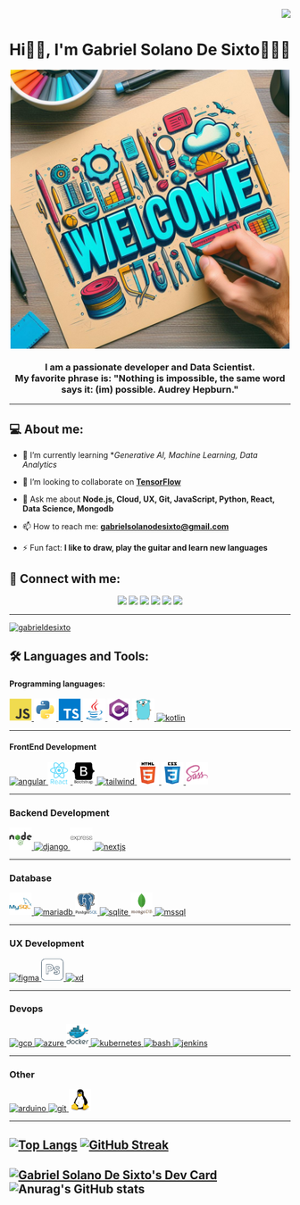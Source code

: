 <img align="right" src="https://komarev.com/ghpvc/?username=GabrielDeSixto&color=green"><br>
 
 <h1 align="center" > Hi👋🏼, I'm Gabriel Solano De Sixto👨🏽‍💻 </h1>

<div align="center" >
 <a  href="https://github.com/GabrielDeSixto">
  <img align="center" src="welcome.jpg" width="500px" length="500px" >
 </a>
</div>

<h3 align="center"> I am a passionate developer and Data Scientist. </br>
My favorite phrase is: "Nothing is impossible, the same word says it: (im) possible. Audrey Hepburn."</h3>

------

## 💻 About me:
<!--- 🔭 I’m currently working on ...-->
- 🌱 I’m currently learning **Generative AI, Machine Learning, Data Analytics*
  
- 👯 I’m looking to collaborate on **[TensorFlow](https://github.com/tensorflow/tensorflow)**
  
- 💬 Ask me about **Node.js, Cloud, UX, Git, JavaScript, Python, React, Data Science, Mongodb**
- 📫 How to reach me: **gabrielsolanodesixto@gmail.com**
  
- ⚡ Fun fact: **I like to draw, play the guitar and learn new languages**
  
<!-- 🤔 I’m looking for help with ...-->
<!--- 😄 Pronouns: ...
- ⚡ Fun fact: ...-->

## 🔎 Connect with me:
<div align="center">
  <!-- Work Links -->
  <a href="https://github.com/GabrielDeSixto" target="_blank"><img src="https://img.shields.io/badge/GitHub-100000?style=for-the-badge&logo=github&logoColor=white" target="_blank"></a>
  <a href="https://www.linkedin.com/in/gabriel-solano-de-sixto/" target="_blank"><img src="https://img.shields.io/badge/-LinkedIn-%230077B5?style=for-the-badge&logo=linkedin&logoColor=white" target="_blank"></a>
  <a href = "mailto:gabrielsolanodesixto@gmail.com"><img src="https://img.shields.io/badge/Gmail-D14836?style=for-the-badge&logo=gmail&logoColor=white"></a>
  <!-- YT Links -->
  <a href="https://www.kaggle.com/gabrielsolanodsixto" target="_blank"><img src="https://img.shields.io/badge/Kaggle-20BEFF?style=for-the-badge&logo=Kaggle&logoColor=white" target="_blank"></a>
  <!-- Social Links -->
  <a href="https://www.instagram.com/gabriel_de_sixto/" target="_blank"><img src="https://img.shields.io/badge/-Instagram-%23E4405F?style=for-the-badge&logo=instagram&logoColor=white" target="_blank"></a>
  <a href="https://www.facebook.com/profile.php?id=100069997478418" target="_blank"><img src="https://img.shields.io/badge/Facebook-1877F2?style=for-the-badge&logo=facebook&logoColor=white" target="_blank"></a>

  <!-- OTH Links -->
</div>

------

<p align="left"> <a href="https://github.com/ryo-ma/github-profile-trophy"><img src="https://github-profile-trophy.vercel.app/?username=GabrielDeSixto&theme=onedark" alt="gabrieldesixto" /></a> </p>

## 🛠️ Languages and Tools:

#### Programming languages:
<a href="https://developer.mozilla.org/en-US/docs/Web/JavaScript" target="_blank" rel="noreferrer" placeholder="JavaScript">
 <img src="https://raw.githubusercontent.com/devicons/devicon/master/icons/javascript/javascript-original.svg" alt="javascript" width="40" height="40"/>
</a>
<a href="https://www.python.org" target="_blank" rel="noreferrer">
 <img src="https://raw.githubusercontent.com/devicons/devicon/master/icons/python/python-original.svg" alt="python" width="40" height="40"/> 
</a>
<a href="https://www.typescriptlang.org/" target="_blank" rel="noreferrer"> 
 <img src="https://raw.githubusercontent.com/devicons/devicon/master/icons/typescript/typescript-original.svg" alt="typescript" width="40" height="40"/> 
</a>
<a href="https://www.java.com" target="_blank" rel="noreferrer"> 
 <img src="https://raw.githubusercontent.com/devicons/devicon/master/icons/java/java-original.svg" alt="java" width="40" height="40"/>
</a>
<a href="https://www.w3schools.com/cs/" target="_blank" rel="noreferrer">
 <img src="https://raw.githubusercontent.com/devicons/devicon/master/icons/csharp/csharp-original.svg" alt="csharp" width="40" height="40"/> 
</a> 
<a href="https://golang.org" target="_blank" rel="noreferrer"> 
  <img src="https://raw.githubusercontent.com/devicons/devicon/master/icons/go/go-original.svg" alt="go" width="40" height="40"/> 
</a>
<a href="https://kotlinlang.org" target="_blank" rel="noreferrer"> 
 <img src="https://www.vectorlogo.zone/logos/kotlinlang/kotlinlang-icon.svg" alt="kotlin" width="40" height="40"/> 
</a>

------
#### FrontEnd Development
<a href="https://angular.io" target="_blank" rel="noreferrer"> 
 <img src="https://angular.io/assets/images/logos/angular/angular.svg" alt="angular" width="40" height="40"/> 
</a> 
<a href="https://reactjs.org/" target="_blank" rel="noreferrer">
 <img src="https://raw.githubusercontent.com/devicons/devicon/master/icons/react/react-original-wordmark.svg" alt="react" width="40" height="40"/> 
</a>
 <a href="https://getbootstrap.com" target="_blank" rel="noreferrer"> 
  <img src="https://raw.githubusercontent.com/devicons/devicon/master/icons/bootstrap/bootstrap-plain-wordmark.svg" alt="bootstrap" width="40" height="40"/> 
 </a>
 <a href="https://tailwindcss.com/" target="_blank" rel="noreferrer">
  <img src="https://www.vectorlogo.zone/logos/tailwindcss/tailwindcss-icon.svg" alt="tailwind" width="40" height="40"/>
 </a>
 <a href="https://www.w3.org/html/" target="_blank" rel="noreferrer"> 
  <img src="https://raw.githubusercontent.com/devicons/devicon/master/icons/html5/html5-original-wordmark.svg" alt="html5" width="40" height="40"/>
 </a>
<a href="https://www.w3schools.com/css/" target="_blank" rel="noreferrer">
 <img src="https://raw.githubusercontent.com/devicons/devicon/master/icons/css3/css3-original-wordmark.svg" alt="css3" width="40" height="40"/> 
</a>
<a href="https://sass-lang.com" target="_blank" rel="noreferrer"> 
 <img src="https://raw.githubusercontent.com/devicons/devicon/master/icons/sass/sass-original.svg" alt="sass" width="40" height="40"/> 
</a>



------
### Backend Development
<a href="https://nodejs.org" target="_blank" rel="noreferrer">
 <img src="https://raw.githubusercontent.com/devicons/devicon/master/icons/nodejs/nodejs-original-wordmark.svg" alt="nodejs" width="40" height="40"/>
</a>
<a href="https://www.djangoproject.com/" target="_blank" rel="noreferrer"> 
 <img src="https://cdn.worldvectorlogo.com/logos/django.svg" alt="django" width="40" height="40"/>
</a>
<a href="https://expressjs.com" target="_blank" rel="noreferrer">
 <img src="https://raw.githubusercontent.com/devicons/devicon/master/icons/express/express-original-wordmark.svg" alt="express" width="40" height="40"/>
</a> 
<a href="https://nextjs.org/" target="_blank" rel="noreferrer">
 <img src="https://cdn.worldvectorlogo.com/logos/nextjs-2.svg" alt="nextjs" width="40" height="40"/>
</a>

------
### Database 
<a href="https://www.mysql.com/" target="_blank" rel="noreferrer">
 <img src="https://raw.githubusercontent.com/devicons/devicon/master/icons/mysql/mysql-original-wordmark.svg" alt="mysql" width="40" height="40"/> 
</a>
<a href="https://mariadb.org/" target="_blank" rel="noreferrer">
 <img src="https://www.vectorlogo.zone/logos/mariadb/mariadb-icon.svg" alt="mariadb" width="40" height="40"/> 
</a>
<a href="https://www.postgresql.org" target="_blank" rel="noreferrer"> 
 <img src="https://raw.githubusercontent.com/devicons/devicon/master/icons/postgresql/postgresql-original-wordmark.svg" alt="postgresql" width="40" height="40"/>
</a>   
<a href="https://www.sqlite.org/" target="_blank" rel="noreferrer"> 
  <img src="https://www.vectorlogo.zone/logos/sqlite/sqlite-icon.svg" alt="sqlite" width="40" height="40"/> 
</a>
<a href="https://www.mongodb.com/" target="_blank" rel="noreferrer">
 <img src="https://raw.githubusercontent.com/devicons/devicon/master/icons/mongodb/mongodb-original-wordmark.svg" alt="mongodb" width="40" height="40"/>
</a>
<a href="https://www.microsoft.com/en-us/sql-server" target="_blank" rel="noreferrer">
 <img src="https://www.svgrepo.com/show/303229/microsoft-sql-server-logo.svg" alt="mssql" width="40" height="40"/>
</a>


------
### UX Development
<a href="https://www.figma.com/" target="_blank" rel="noreferrer"> 
 <img src="https://www.vectorlogo.zone/logos/figma/figma-icon.svg" alt="figma" width="40" height="40"/>
</a>
<a href="https://www.photoshop.com/en" target="_blank" rel="noreferrer"> 
 <img src="https://raw.githubusercontent.com/devicons/devicon/master/icons/photoshop/photoshop-line.svg" alt="photoshop" width="40" height="40"/> 
</a>   
<a href="https://www.adobe.com/products/xd.html" target="_blank" rel="noreferrer"> 
 <img src="https://cdn.worldvectorlogo.com/logos/adobe-xd.svg" alt="xd" width="40" height="40"/>
</a> 

------
### Devops
<a href="https://cloud.google.com" target="_blank" rel="noreferrer">
 <img src="https://www.vectorlogo.zone/logos/google_cloud/google_cloud-icon.svg" alt="gcp" width="40" height="40"/>
</a>
<a href="https://azure.microsoft.com/en-in/" target="_blank" rel="noreferrer"> 
 <img src="https://www.vectorlogo.zone/logos/microsoft_azure/microsoft_azure-icon.svg" alt="azure" width="40" height="40"/> 
</a>
<a href="https://www.docker.com/" target="_blank" rel="noreferrer"> 
 <img src="https://raw.githubusercontent.com/devicons/devicon/master/icons/docker/docker-original-wordmark.svg" alt="docker" width="40" height="40"/>
</a>
<a href="https://kubernetes.io" target="_blank" rel="noreferrer">
 <img src="https://www.vectorlogo.zone/logos/kubernetes/kubernetes-icon.svg" alt="kubernetes" width="40" height="40"/>
</a>
<a href="https://www.gnu.org/software/bash/" target="_blank" rel="noreferrer"> 
 <img src="https://www.vectorlogo.zone/logos/gnu_bash/gnu_bash-icon.svg" alt="bash" width="40" height="40"/>
</a>
<a href="https://www.jenkins.io" target="_blank" rel="noreferrer"> 
 <img src="https://www.vectorlogo.zone/logos/jenkins/jenkins-icon.svg" alt="jenkins" width="40" height="40"/>
</a>

------
### Other
<a href="https://www.arduino.cc/" target="_blank" rel="noreferrer"> 
 <img src="https://cdn.worldvectorlogo.com/logos/arduino-1.svg" alt="arduino" width="40" height="40"/> 
</a> 
<a href="https://git-scm.com/" target="_blank" rel="noreferrer">
 <img src="https://www.vectorlogo.zone/logos/git-scm/git-scm-icon.svg" alt="git" width="40" height="40"/>
</a>   
<a href="https://www.linux.org/" target="_blank" rel="noreferrer"> 
 <img src="https://raw.githubusercontent.com/devicons/devicon/master/icons/linux/linux-original.svg" alt="linux" width="40" height="40"/>
</a>     

------
  
[![Top Langs](https://github-readme-stats.vercel.app/api/top-langs/?username=GabrielDeSixto&size_weight=0.5&count_weight=0.5)](https://github.com/anuraghazra/github-readme-stats) [![GitHub Streak](https://streak-stats.demolab.com?user=GabrielDeSixto&border_radius=5.2&date_format=M%20j%5B%2C%20Y%5D)](https://git.io/streak-stats)      
------

<a href="https://app.daily.dev/gabrielsolanodesixto"><img src="https://api.daily.dev/devcards/3f16a7177a964f7eba7e259d99abd225.png?r=xar" width="300" alt="Gabriel Solano De Sixto's Dev Card"/></a> ![Anurag's GitHub stats](https://github-readme-stats.vercel.app/api?username=GabrielDeSixto&show_icons=true&theme=radical) 
------


